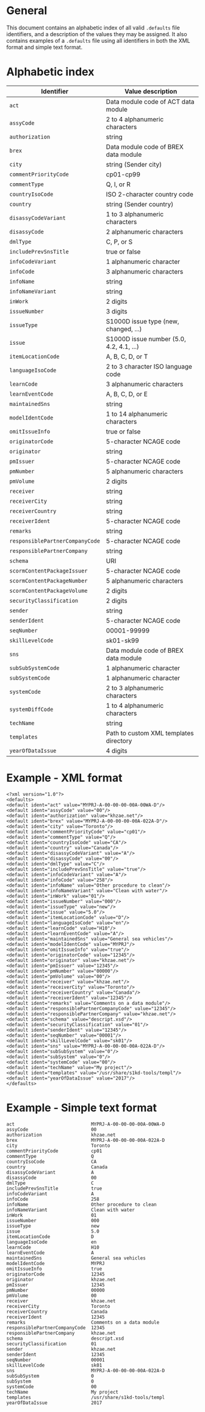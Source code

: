 General
=======

This document contains an alphabetic index of all valid `.defaults` file
identifiers, and a description of the values they may be assigned. It
also contains examples of a `.defaults` file using all identifiers in
both the XML format and simple text format.

Alphabetic index
================

| Identifier                      | Value description                        |
|---------------------------------|------------------------------------------|
| `act`                           | Data module code of ACT data module      |
| `assyCode`                      | 2 to 4 alphanumeric characters           |
| `authorization`                 | string                                   |
| `brex`                          | Data module code of BREX data module     |
| `city`                          | string (Sender city)                     |
| `commentPriorityCode`           | cp01-cp99                                |
| `commentType`                   | Q, I, or R                               |
| `countryIsoCode`                | ISO 2-character country code             |
| `country`                       | string (Sender country)                  |
| `disassyCodeVariant`            | 1 to 3 alphanumeric characters           |
| `disassyCode`                   | 2 alphanumeric characters                |
| `dmlType`                       | C, P, or S                               |
| `includePrevSnsTitle`           | true or false                            |
| `infoCodeVariant`               | 1 alphanumeric character                 |
| `infoCode`                      | 3 alphanumeric characters                |
| `infoName`                      | string                                   |
| `infoNameVariant`               | string                                   |
| `inWork`                        | 2 digits                                 |
| `issueNumber`                   | 3 digits                                 |
| `issueType`                     | S1000D issue type (new, changed, ...)    |
| `issue`                         | S1000D issue number (5.0, 4.2, 4.1, ...) |
| `itemLocationCode`              | A, B, C, D, or T                         |
| `languageIsoCode`               | 2 to 3 character ISO language code       |
| `learnCode`                     | 3 alphanumeric characters                |
| `learnEventCode`                | A, B, C, D, or E                         |
| `maintainedSns`                 | string                                   |
| `modelIdentCode`                | 1 to 14 alphanumeric characters          |
| `omitIssueInfo`                 | true or false                            |
| `originatorCode`                | 5-character NCAGE code                   |
| `originator`                    | string                                   |
| `pmIssuer`                      | 5-character NCAGE code                   |
| `pmNumber`                      | 5 alphanumeric characters                |
| `pmVolume`                      | 2 digits                                 |
| `receiver`                      | string                                   |
| `receiverCity`                  | string                                   |
| `receiverCountry`               | string                                   |
| `receiverIdent`                 | 5-character NCAGE code                   |
| `remarks`                       | string                                   |
| `responsiblePartnerCompanyCode` | 5-character NCAGE code                   |
| `responsiblePartnerCompany`     | string                                   |
| `schema`                        | URI                                      |
| `scormContentPackageIssuer`     | 5-character NCAGE code                   |
| `scormContentPackageNumber`     | 5 alphanumeric characters                |
| `scormContentPackageVolume`     | 2 digits                                 |
| `securityClassification`        | 2 digits                                 |
| `sender`                        | string                                   |
| `senderIdent`                   | 5-character NCAGE code                   |
| `seqNumber`                     | 00001-99999                              |
| `skillLevelCode`                | sk01-sk99                                |
| `sns`                           | Data module code of BREX data module     |
| `subSubSystemCode`              | 1 alphanumeric character                 |
| `subSystemCode`                 | 1 alphanumeric character                 |
| `systemCode`                    | 2 to 3 alphanumeric characters           |
| `systemDiffCode`                | 1 to 4 alphanumeric characters           |
| `techName`                      | string                                   |
| `templates`                     | Path to custom XML templates directory   |
| `yearOfDataIssue`               | 4 digits                                 |

Example - XML format
====================

    <?xml version="1.0"?>
    <defaults>
    <default ident="act" value="MYPRJ-A-00-00-00-00A-00WA-D"/>
    <default ident="assyCode" value="00"/>
    <default ident="authorization" value="khzae.net"/>
    <default ident="brex" value="MYPRJ-A-00-00-00-00A-022A-D"/>
    <default ident="city" value="Toronto"/>
    <default ident="commentPriorityCode" value="cp01"/>
    <default ident="commentType" value="Q"/>
    <default ident="countryIsoCode" value="CA"/>
    <default ident="country" value="Canada"/>
    <default ident="disassyCodeVariant" value="A"/>
    <default ident="disassyCode" value="00"/>
    <default ident="dmlType" value="C"/>
    <default ident="includePrevSnsTitle" value="true"/>
    <default ident="infoCodeVariant" value="A"/>
    <default ident="infoCode" value="258"/>
    <default ident="infoName" value="Other procedure to clean"/>
    <default ident="infoNameVariant" value="Clean with water"/>
    <default ident="inWork" value="01"/>
    <default ident="issueNumber" value="000"/>
    <default ident="issueType" value="new"/>
    <default ident="issue" value="5.0"/>
    <default ident="itemLocationCode" value="D"/>
    <default ident="languageIsoCode" value="en"/>
    <default ident="learnCode" value="H10"/>
    <default ident="learnEventCode" value="A"/>
    <default ident="maintainedSns" value="General sea vehicles"/>
    <default ident="modelIdentCode" value="MYPRJ"/>
    <default ident="omitIssueInfo" value="true"/>
    <default ident="originatorCode" value="12345"/>
    <default ident="originator" value="khzae.net"/>
    <default ident="pmIssuer" value="12345"/>
    <default ident="pmNumber" value="00000"/>
    <default ident="pmVolume" value="00"/>
    <default ident="receiver" value="khzae.net"/>
    <default ident="receiverCity" value="Toronto"/>
    <default ident="receiverCountry" value="Canada"/>
    <default ident="receiverIdent" value="12345"/>
    <default ident="remarks" value="Comments on a data module"/>
    <default ident="responsiblePartnerCompanyCode" value="12345"/>
    <default ident="responsiblePartnerCompany" value="khzae.net"/>
    <default ident="schema" value="descript.xsd"/>
    <default ident="securityClassification" value="01"/>
    <default ident="senderIdent" value="12345"/>
    <default ident="seqNumber" value="00001"/>
    <default ident="skillLevelCode" value="sk01"/>
    <default ident="sns" value="MYPRJ-A-00-00-00-00A-022A-D"/>
    <default ident="subSubSystem" value="0"/>
    <default ident="subSystem" value="0"/>
    <default ident="systemCode" value="00"/>
    <default ident="techName" value="My project"/>
    <default ident="templates" value="/usr/share/s1kd-tools/templ"/>
    <default ident="yearOfDataIssue" value="2017"/>
    </defaults>

Example - Simple text format
============================

    act                            MYPRJ-A-00-00-00-00A-00WA-D
    assyCode                       00
    authorization                  khzae.net
    brex                           MYPRJ-A-00-00-00-00A-022A-D
    city                           Toronto
    commentPriorityCode            cp01
    commentType                    Q
    countryIsoCode                 CA
    country                        Canada
    disassyCodeVariant             A
    disassyCode                    00
    dmlType                        C
    includePrevSnsTitle            true
    infoCodeVariant                A
    infoCode                       258
    infoName                       Other procedure to clean
    infoNameVariant                Clean with water
    inWork                         01
    issueNumber                    000
    issueType                      new
    issue                          5.0
    itemLocationCode               D
    languageIsoCode                en
    learnCode                      H10
    learnEventCode                 A
    maintainedSns                  General sea vehicles
    modelIdentCode                 MYPRJ
    omitIssueInfo                  true
    originatorCode                 12345
    originator                     khzae.net
    pmIssuer                       12345
    pmNumber                       00000
    pmVolume                       00
    receiver                       khzae.net
    receiverCity                   Toronto
    receiverCountry                Canada
    receiverIdent                  12345
    remarks                        Comments on a data module
    responsiblePartnerCompanyCode  12345
    responsiblePartnerCompany      khzae.net
    schema                         descript.xsd
    securityClassification         01
    sender                         khzae.net
    senderIdent                    12345
    seqNumber                      00001
    skillLevelCode                 sk01
    sns                            MYPRJ-A-00-00-00-00A-022A-D
    subSubSystem                   0
    subSystem                      0
    systemCode                     00
    techName                       My project
    templates                      /usr/share/s1kd-tools/templ
    yearOfDataIssue                2017
